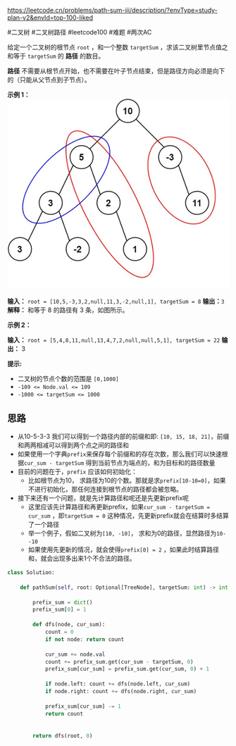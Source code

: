 https://leetcode.cn/problems/path-sum-iii/description/?envType=study-plan-v2&envId=top-100-liked

#二叉树 #二叉树路径  #leetcode100 #难题 #两次AC 

给定一个二叉树的根节点 `root` ，和一个整数 `targetSum` ，求该二叉树里节点值之和等于 `targetSum` 的 **路径** 的数目。

**路径** 不需要从根节点开始，也不需要在叶子节点结束，但是路径方向必须是向下的（只能从父节点到子节点）。

**示例 1：**
![](../../assets/Pasted%20image%2020230911210922.png)

**输入：** `root = [10,5,-3,3,2,null,11,3,-2,null,1], targetSum = 8`
**输出：**`3`
**解释：** 和等于 8 的路径有 3 条，如图所示。

**示例 2：**

**输入：** `root = [5,4,8,11,null,13,4,7,2,null,null,5,1], targetSum = 22`
**输出：** 3

**提示:**

- 二叉树的节点个数的范围是 `[0,1000]`
- `-109 <= Node.val <= 109` 
- `-1000 <= targetSum <= 1000`

## 思路

- 从10-5-3-3 我们可以得到一个路径内部的前缀和即: `[10, 15, 18, 21]`，前缀和两两相减可以得到两个点之间的路径和
- 如果使用一个字典`prefix`来保存每个前缀和的存在次数，那么我们可以快速根据`cur_sum - targetSum` 得到当前节点为端点的，和为目标和的路径数量
- 目前的问题在于，`prefix` 应该如何初始化：
  - 比如根节点为10， 求路径为10的个数。那就是求`prefix[10-10=0]`，如果不进行初始化，那任何连接到根节点的路径都会被忽略。
- 接下来还有一个问题，就是先计算路径和呢还是先更新prefix呢
  - 这里应该先计算路径和再更新prefix，如果`cur_sum - targetSum = cur_sum` ，即`targetSum = 0` 这种情况，先更新prefix就会在结算时多结算了一个路径
  - 举一个例子，假如二叉树为`[10, -10]`， 求和为0的路径，显然路径为`10- -10`
  - 如果使用先更新的情况，就会使得`prefix[0] = 2` ，如果此时结算路径和，就会出现多出来1个不合法的路径。

```python
class Solution:

    def pathSum(self, root: Optional[TreeNode], targetSum: int) -> int:
        
        prefix_sum = dict()
        prefix_sum[0] = 1

        def dfs(node, cur_sum):           
            count = 0
            if not node: return count
              
            cur_sum += node.val
            count += prefix_sum.get(cur_sum - targetSum, 0)
            prefix_sum[cur_sum] = prefix_sum.get(cur_sum, 0) + 1

            if node.left: count += dfs(node.left, cur_sum)
            if node.right: count += dfs(node.right, cur_sum)

            prefix_sum[cur_sum] -= 1
            return count

        
        return dfs(root, 0)      
```
